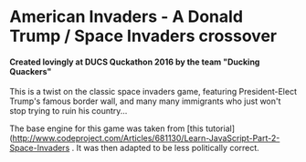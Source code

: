 # American Invaders - A Donald Trump / Space Invaders crossover
#### Created lovingly at DUCS Quckathon 2016 by the team "Ducking Quackers"

This is a twist on the classic space invaders game, featuring President-Elect Trump's famous border wall, and many many immigrants who just won't stop trying to ruin his country...


The base engine for this game was taken from [this tutorial](http://www.codeproject.com/Articles/681130/Learn-JavaScript-Part-2-Space-Invaders . It was then adapted to be less politically correct.